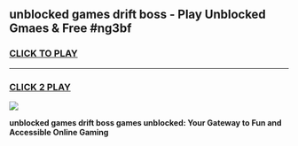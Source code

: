 
## unblocked games drift boss - Play Unblocked Gmaes & Free #ng3bf
<h3>
<a href="https://news.freeplayer.one?title=unblocked_games_drift_boss&ref=03M">CLICK TO PLAY</a></h3>
<hr>

<h3>
<a href="https://news.freeplayer.one?title=unblocked_games_drift_boss&ref=03M">CLICK 2 PLAY</a>
  
</h3>

<a href="https://news.freeplayer.one?title=unblocked_games_drift_boss&ref=03M"><img src="https://clearcache.store/games.png"></a>


**unblocked games drift boss games unblocked: Your Gateway to Fun and Accessible Online Gaming**
